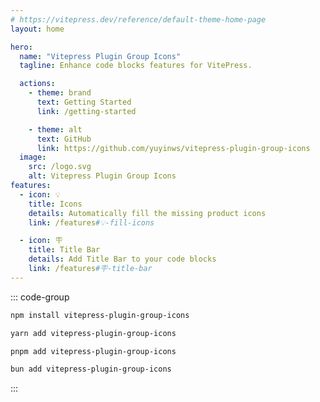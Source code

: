 ```yaml
---
# https://vitepress.dev/reference/default-theme-home-page
layout: home

hero:
  name: "Vitepress Plugin Group Icons"
  tagline: Enhance code blocks features for VitePress.

  actions:
    - theme: brand
      text: Getting Started
      link: /getting-started

    - theme: alt
      text: GitHub
      link: https://github.com/yuyinws/vitepress-plugin-group-icons
  image:
    src: /logo.svg
    alt: Vitepress Plugin Group Icons
features:
  - icon: 💡
    title: Icons
    details: Automatically fill the missing product icons
    link: /features#💡-fill-icons

  - icon: 🪧
    title: Title Bar
    details: Add Title Bar to your code blocks
    link: /features#🪧-title-bar
---
```


::: code-group

```sh [npm]
npm install vitepress-plugin-group-icons
```

```sh [yarn]
yarn add vitepress-plugin-group-icons
```

```sh [pnpm]
pnpm add vitepress-plugin-group-icons
```

```sh [bun]
bun add vitepress-plugin-group-icons
```

:::

<style>
:root {
  --vp-home-hero-name-color: transparent;
  --vp-home-hero-name-background: -webkit-linear-gradient(120deg, #bd34fe 30%, #41d1ff);

  --vp-home-hero-image-background-image: linear-gradient(-45deg, #bd34fe 50%, #47caff 50%);
  --vp-home-hero-image-filter: blur(44px);
}

@media (min-width: 640px) {
  :root {
    --vp-home-hero-image-filter: blur(56px);
  }
}

@media (min-width: 960px) {
  :root {
    --vp-home-hero-image-filter: blur(68px);
  }
}
</style>
